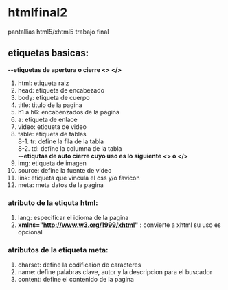 # htmlfinal2
pantallias html5/xhtml5 trabajo final

## etiquetas basicas:
**--etiquetas de apertura o cierre <> </>**
1. html: etiqueta raiz
2. head: etiqueta de encabezado
3. body: etiqueta de cuerpo
4. title: titulo de la pagina
5. h1 a h6: encabenzados de la pagina
6. a: etiqueta de enlace
7. video: etiqueta de video
8. table: etiqueta de tablas  
8-1. tr: define la fila de la tabla  
8-2. td: define la columna de la tabla  
**--etiqutas de auto cierre cuyo uso es lo siguiente <> o </>**
9. img: etiqueta de imagen
10. source: define la fuente de video
11. link: etiqueta que vincula el css y/o favicon
12. meta: meta datos de la pagina

### atributo de la etiquta html:

1. lang: especificar el idioma de la pagina
2. **xmlns="http://www.w3.org/1999/xhtml"** : convierte a xhtml su uso es opcional

### atributos de la etiqueta meta:

1. charset: define la codificaion de caracteres
2. name: define palabras clave, autor y la descripcion para el buscador
3. content: define el contenido de la pagina
